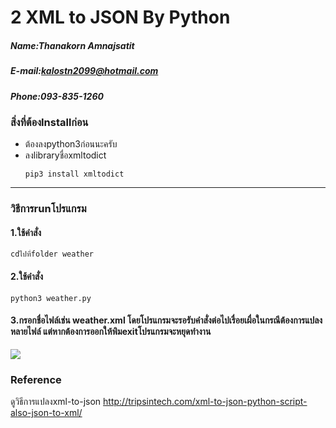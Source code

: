 # 2 XML to JSON By Python

##### Name:Thanakorn Amnajsatit
##### E-mail:kalostn2099@hotmail.com
##### Phone:093-835-1260

### สิ่งที่ต้องInstallก่อน
* ต้องลงpython3ก่อนนะครับ
* ลงlibraryชื่อxmltodict
  ```
  pip3 install xmltodict
  ```
<hr></hr>

### วิธีการrunโปรแกรม
#### 1.ใช้คำสั่ง
```
cdไปที่folder weather
```
#### 2.ใช้คำสั่ง
```
python3 weather.py
```
#### 3.กรอกชื่อไฟล์เช่น weather.xml โดยโปรแกรมจะรอรับคำสั่งต่อไปเรื่อยเผื่อในกรณีต้องการแปลงหลายไฟล์ แต่หากต้องการออกให้พิมexitโปรแกรมจะหยุดทำงาน
<img src="https://github.com/nailtail/The-Internship-2019/blob/master/img/xml2json.png"/>

### Reference
ดูวิธีการแปลงxml-to-json http://tripsintech.com/xml-to-json-python-script-also-json-to-xml/
